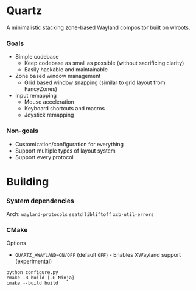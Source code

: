 # Quartz

A minimalistic stacking zone-based Wayland compositor built on wlroots.

### Goals

- Simple codebase
    - Keep codebase as small as possible (without sacrificing clarity)
    - Easily hackable and maintainable
- Zone based window management
    - Grid based window snapping (similar to grid layout from FancyZones)
- Input remapping
    - Mouse acceleration
    - Keyboard shortcuts and macros
    - Joystick remapping

### Non-goals

- Customization/configuration for everything
- Support multiple types of layout system
- Support every protocol

# Building

### System dependencies

Arch: `wayland-protocols` `seatd` `libliftoff` `xcb-util-errors`

### CMake

Options

 - `QUARTZ_XWAYLAND=ON/OFF` (default `OFF`) - Enables XWayland support (experimental)

```
python configure.py
cmake -B build [-G Ninja]
cmake --build build
```
